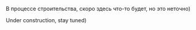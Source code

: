 В процессе строительства, скоро здесь что-то будет, но это неточно)

Under construction, stay tuned)
